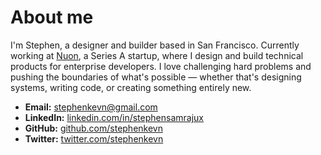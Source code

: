 # About me

I'm Stephen, a designer and builder based in San Francisco. Currently working at [Nuon](https://nuon.io), a Series A startup, where I design and build technical products for enterprise developers. I love challenging hard problems and pushing the boundaries of what's possible — whether that's designing systems, writing code, or creating something entirely new.

- **Email:** stephenkevn@gmail.com
- **LinkedIn:** [linkedin.com/in/stephensamrajux](https://www.linkedin.com/in/stephensamrajux/)
- **GitHub:** [github.com/stephenkevn](https://github.com/stephenkevn)
- **Twitter:** [twitter.com/stephenkevn](https://twitter.com/stephenkevn)
